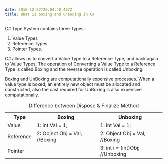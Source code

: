 ```yaml
---
date: 2016-12-22T20:04:40.407Z
title: What is boxing and unboxing in C#
---
```

C# Type System contains three Types:
1. Value Types
2. Reference Types 
3. Pointer Types. 

C# allows us to convert a Value Type to a Reference Type, and back again to Value Types. The operation of Converting a Value Type to a Reference Type is called Boxing and the reverse operation is called Unboxing.

Boxing and UnBoxing are computationally expensive processes. When a value type is boxed, an entirely new object must be allocated and constructed, also the cast required for UnBoxing is also expensive computationally.
 
<table>
  <caption>Difference between Dispose &amp; Finalize Method</caption>
<tr> 
  <th>
    Type
  </th>
  <th>
    Boxing
  </th>
  <th>
    Unboxing
  </th>
</tr>
  <tr>
    <td>
      Value
  </td>
  <td>
      1:	int Val = 1; 
  </td>
  <td>
       1:	int Val = 1;
  </td>
</tr>
    <tr>
     <td>
      Reference
  </td>
  <td> 
      2:	Object Obj = Val; //Boxing
  </td>
  <td> 
       2:	Object Obj = Val; //Boxing 
  </td>
</tr>
   <tr>
    <td>
      Pointer
  </td>
  <td> 
  </td>
  <td> 
       3:	int i = (int)Obj; //Unboxing
  </td>
</tr>
</table>
